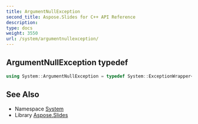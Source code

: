 ```yaml
---
title: ArgumentNullException
second_title: Aspose.Slides for C++ API Reference
description: 
type: docs
weight: 3550
url: /system/argumentnullexception/
---
```

## ArgumentNullException typedef




```cpp
using System::ArgumentNullException = typedef System::ExceptionWrapper<Details_ArgumentNullException >
```

## See Also

* Namespace [System](../)
* Library [Aspose.Slides](../../)